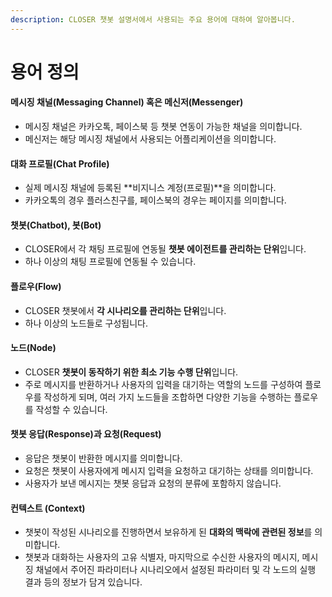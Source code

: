 ```yaml
---
description: CLOSER 챗봇 설명서에서 사용되는 주요 용어에 대하여 알아봅니다.
---
```


# 용어 정의

#### **메시징 채널\(Messaging Channel\) 혹은 메신저\(Messenger\)**

* 메시징 채널은 카카오톡, 페이스북 등 챗봇 연동이 가능한 채널을 의미합니다.
* 메신저는 해당 메시징 채널에서 사용되는 어플리케이션을 의미합니다.

#### **대화 프로필\(Chat Profile\)**

* 실제 메시징 채널에 등록된 **비지니스 계정\(프로필\)**을 의미합니다.
* 카카오톡의 경우 플러스친구를, 페이스북의 경우는 페이지를 의미합니다.

#### **챗봇\(Chatbot\), 봇\(Bot\)**

* CLOSER에서 각 채팅 프로필에 연동될 **챗봇 에이전트를 관리하는 단위**입니다. 
* 하나 이상의 채팅 프로필에 연동될 수 있습니다.

#### **플로우\(Flow\)**

* CLOSER 챗봇에서 **각 시나리오를 관리하는 단위**입니다. 
* 하나 이상의 노드들로 구성됩니다. 

#### **노드\(Node\)**

* CLOSER **챗봇이 동작하기 위한 최소 기능 수행 단위**입니다. 
* 주로 메시지를 반환하거나 사용자의 입력을 대기하는 역할의 노드를 구성하여 플로우를 작성하게 되며, 여러 가지 노드들을 조합하면 다양한 기능을 수행하는 플로우를 작성할 수 있습니다.

#### 챗봇 응답\(Response\)과 요청\(Request\)

* 응답은 챗봇이 반환한 메시지를 의미합니다. 
* 요청은 챗봇이 사용자에게 메시지 입력을 요청하고 대기하는 상태를 의미합니다.
* 사용자가 보낸 메시지는 챗봇 응답과 요청의 분류에 포함하지 않습니다.

#### 컨텍스트 \(Context\)

* 챗봇이 작성된 시나리오를 진행하면서 보유하게 된 **대화의 맥락에 관련된 정보**를 의미합니다.
* 챗봇과 대화하는 사용자의 고유 식별자, 마지막으로 수신한 사용자의 메시지, 메시징 채널에서 주어진 파라미터나 시나리오에서 설정된 파라미터 및 각 노드의 실행 결과 등의 정보가 담겨 있습니다.

